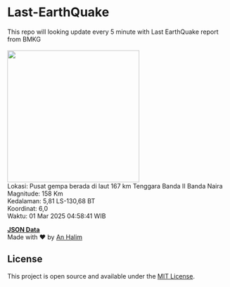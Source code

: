 # Last-EarthQuake
This repo will looking update every 5 minute with Last EarthQuake report from BMKG
<br>
<br>
<img src="undefined" width="300"/>
<br>
Lokasi: Pusat gempa berada di laut 167 km Tenggara Banda  II Banda Naira <br>
Magnitude: 158 Km <br>
Kedalaman: 5,81 LS-130,68 BT <br>
Koordinat: 6,0 <br>
Waktu: 01 Mar 2025 04:58:41 WIB <br>

<a href="./data/data.json">**JSON Data**</a>
<br>
Made with ❤️ by <a href="https://github.com/an-halim">An Halim</a>
## License

This project is open source and available under the [MIT License](LICENSE).
